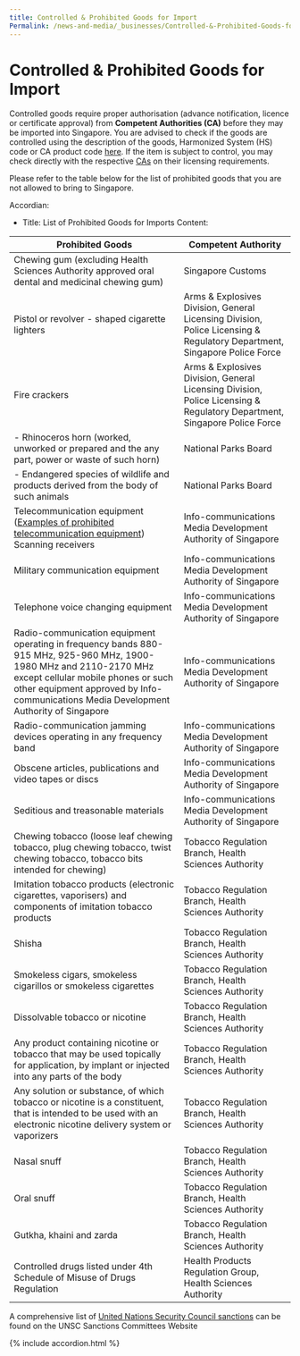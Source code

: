 ```yaml
---
title: Controlled & Prohibited Goods for Import
Permalink: /news-and-media/_businesses/Controlled-&-Prohibited-Goods-for-Import
---
```


# Controlled & Prohibited Goods for Import

Controlled goods require proper authorisation (advance notification, licence or certificate approval) from  **Competent Authorities (CA)**  before they may be imported into Singapore. You are advised to check if the goods are controlled using the description of the goods, Harmonized System (HS) code or CA product code  [here](https://www.tradenet.gov.sg/tradenet/portlets/search/searchHSCA/searchInitHSCA.do). If the item is subject to control, you may check directly with the respective  [CAs](https://www.customs.gov.sg/-/media/cus/files/about-us/annexes-and-appendices/annex-e---ca-helpdesk-lists.pdf)  on their licensing requirements.

Please refer to the table below for the list of prohibited goods that you are not allowed to bring to Singapore.

Accordian:
  - Title: List of Prohibited Goods for Imports
    Content: 
    
|Prohibited Goods |  Competent Authority|
|---|---|
|Chewing gum (excluding Health Sciences Authority approved oral dental and medicinal chewing gum)|Singapore Customs|
| Pistol or revolver - shaped cigarette lighters |  Arms & Explosives Division, General Licensing Division, Police Licensing & Regulatory Department, Singapore Police Force|
|Fire crackers  | Arms & Explosives Division, General Licensing Division, Police Licensing & Regulatory Department, Singapore Police Force |
| -   Rhinoceros horn (worked, unworked or prepared and the any part, power or waste of such horn) |National Parks Board  |
|-   Endangered species of wildlife and products derived from the body of such animals |National Parks Board |
| Telecommunication equipment ([Examples of prohibited telecommunication equipment](http://www.imda.gov.sg/ProhibitedEquipment))    Scanning  receivers |Info-communications Media Development Authority of Singapore|
| Military communication equipment | Info-communications Media Development Authority of Singapore |
| Telephone voice changing equipment |  Info-communications Media Development Authority of Singapore|
|  Radio-communication equipment operating in frequency bands 880-915 MHz, 925-960 MHz, 1900-1980 MHz and 2110-2170 MHz except cellular mobile phones or such other equipment approved by Info-communications Media Development Authority of Singapore |  Info-communications Media Development Authority of Singapore|
|    Radio-communication jamming devices operating in any frequency band | Info-communications Media Development Authority of Singapore |
|   Obscene articles, publications and video tapes or discs| Info-communications Media Development Authority of Singapore |
|  Seditious and treasonable materials |  Info-communications Media Development Authority of Singapore|
|    Chewing tobacco (loose leaf chewing tobacco, plug chewing tobacco, twist chewing tobacco, tobacco bits intended for chewing)| Tobacco Regulation Branch, Health Sciences Authority |
|  Imitation tobacco products (electronic cigarettes, vaporisers) and components of imitation tobacco products| Tobacco Regulation Branch, Health Sciences Authority |
| Shisha | Tobacco Regulation Branch, Health Sciences Authority |
|  Smokeless cigars, smokeless cigarillos or smokeless cigarettes |Tobacco Regulation Branch, Health Sciences Authority  |
|  Dissolvable tobacco or nicotine | Tobacco Regulation Branch, Health Sciences Authority |
| Any product containing nicotine or tobacco that may be used topically for application, by implant or injected into any parts of the body | Tobacco Regulation Branch, Health Sciences Authority |
|  Any solution or substance, of which tobacco or nicotine is a constituent, that is intended to be used with an electronic nicotine delivery system or vaporizers | Tobacco Regulation Branch, Health Sciences Authority |
| Nasal snuff |Tobacco Regulation Branch, Health Sciences Authority  |
|  Oral snuff |Tobacco Regulation Branch, Health Sciences Authority  |
|  Gutkha, khaini and zarda |  Tobacco Regulation Branch, Health Sciences Authority|
| Controlled drugs listed under 4th Schedule of Misuse of Drugs Regulation | Health Products Regulation Group, Health Sciences Authority |    

A comprehensive list of [United Nations Security Council sanctions](https://www.customs.gov.sg/businesses/united-nations-security-council-sanctions) can be found on the UNSC Sanctions Committees Website

{% include accordion.html %}
